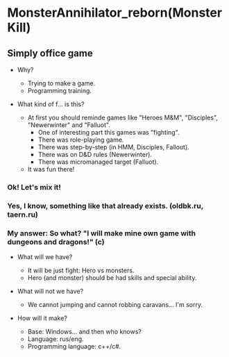 # MonsterAnnihilator_reborn(MonsterKill)
## Simply office game

- Why?
  - Trying to make a game.
  - Programming training.

- What kind of f... is this?
  - At first you should reminde games like "Heroes M&M", "Disciples", "Newerwinter" and "Falluot".
    - One of interesting part this games was "fighting".
    - There was role-playing game.
    - There was step-by-step (in HMM, Disciples, Fallout).
    - There was on D&D rules (Newerwinter).
    - There was micromanaged target (Falluot).
  - It was fun there!

### Ok! Let's mix it!

### Yes, I know, something like that already exists. (oldbk.ru, taern.ru)

### My answer: So what? "I will make mine own game with dungeons and dragons!" (c)

- What will we have?
  - It will be just fight: Hero vs monsters.
  - Hero (and monster) should be had skills and special ability.

- What will not we have?
  - We cannot jumping and cannot robbing caravans... I'm sorry.

- How will it make?
  - Base: Windows... and then who knows?
  - Language: rus/eng.
  - Programming language: c++/c#.
